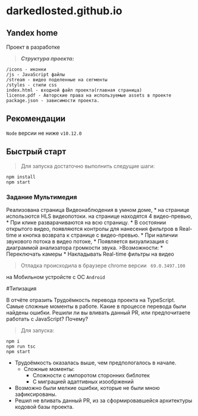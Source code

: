 # darkedlosted.github.io

<h2>Yandex  home</h2>
Проект в разработке

>***Структура проекта:***
```
/icons - иконки 
/js - JavaScript файлы
/stream - видео поделенные на сегменты
/styles - стили css
index.html - входной файл проекта(главная страница)
license.pdf - Авторские права на используемые assets в проекте
package.json - зависимости проекта.
```

<h2>Рекомендации</h2>

`Node` версии не ниже `v10.12.0`

<h2>Быстрый старт</h2>

>Для запуска достаточно выполнить следущие шаги:
```
npm install
npm start
```

<h3>Задание Мультимедия</h3>
Реализована страница Видеонаблюдения в умном доме,
* на странице использются HLS видеопотоки.
на странице находятся 4 видео-превью,
* При клике разварачиваются на всю страницу.
* В состоянии открытого видео, появляются контролы для нанесения фильтров
в Real-time и кнопка возврата к странице с видео-превью.
* При наличии звукового потока в видео потоке, 
* Появляется визуализация с диаграммой анализатора громкости звука.
>Возможности:
* Переключать камеры
* Накладывать Real-time фильтры на видео

>Отладка происходила в браузере chrome версии ` 69.0.3497.100`

на Мобильном устройсте с ОС `Android`


#Типизация

В отчёте отразить
Трудоёмкость перевода проекта на TypeScript. Самые сложные моменты в работе.
Какие в процессе перевода были найдены ошибки.
Решили ли вы вливать данный PR, или предпочитаете работать с JavaScript? Почему?

>Для запуска:
```
npm i 
npm run tsc
npm start
```

* Трудоёмкость оказалась выше, чем предпологалось в начале. 
    * Сложные моменты:
        * Сложности с импоротом сторонних библотек 
        * С миграцией адаптивных изообржений
* Возможно были мелкие ошибки, которые не были мною зафиксированы.
* Решил не вливать данный PR, из за сформировавшейся архитектуры кодовой базы проекта.
